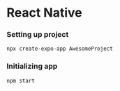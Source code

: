 # React Native

### Setting up project

    npx create-expo-app AwesomeProject
    
### Initializing app

    npm start
